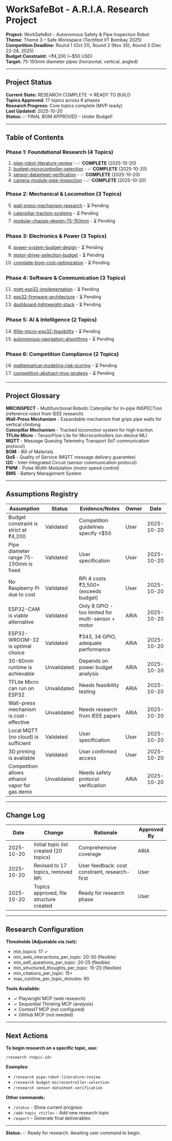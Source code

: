 # WorkSafeBot - A.R.I.A. Research Project

**Project:** WorkSafeBot - Autonomous Safety & Pipe Inspection Robot  
**Theme:** Theme 3 – Safe Workspace (Techfest IIT Bombay 2025)  
**Competition Deadline:** Round 1 (Oct 31), Round 2 (Nov 30), Round 3 (Dec 22-24, 2025)  
**Budget Constraint:** <₹4,200 (~$50 USD)  
**Target:** 75-150mm diameter pipes (horizontal, vertical, angled)

---

## Project Status

**Current State:** RESEARCH COMPLETE → READY TO BUILD  
**Topics Approved:** 17 topics across 6 phases  
**Research Progress:** Core topics complete (MVP ready)  
**Last Updated:** 2025-10-20  
**Status:** ✅ FINAL BOM APPROVED - Under Budget!

---

## Table of Contents

### Phase 1: Foundational Research (4 Topics)
1. [pipe-robot-literature-review](topics/01-pipe-robot-literature-review.md) - ✅ **COMPLETE** (2025-10-20)
2. [budget-microcontroller-selection](topics/02-budget-microcontroller-selection.md) - ✅ **COMPLETE** (2025-10-20)
3. [sensor-datasheet-verification](topics/03-sensor-datasheet-verification.md) - ✅ **COMPLETE** (2025-10-20)
4. [camera-module-pipe-inspection](topics/04-camera-module-pipe-inspection.md) - ✅ **COMPLETE** (2025-10-20)

### Phase 2: Mechanical & Locomotion (3 Topics)
5. [wall-press-mechanism-research](topics/05-wall-press-mechanism-research.md) - ⏳ Pending
6. [caterpillar-traction-systems](topics/06-caterpillar-traction-systems.md) - ⏳ Pending
7. [modular-chassis-design-75-150mm](topics/07-modular-chassis-design-75-150mm.md) - ⏳ Pending

### Phase 3: Electronics & Power (3 Topics)
8. [power-system-budget-design](topics/08-power-system-budget-design.md) - ⏳ Pending
9. [motor-driver-selection-budget](topics/09-motor-driver-selection-budget.md) - ⏳ Pending
10. [complete-bom-cost-optimization](topics/10-complete-bom-cost-optimization.md) - ⏳ Pending

### Phase 4: Software & Communication (3 Topics)
11. [mqtt-esp32-implementation](topics/11-mqtt-esp32-implementation.md) - ⏳ Pending
12. [esp32-firmware-architecture](topics/12-esp32-firmware-architecture.md) - ⏳ Pending
13. [dashboard-lightweight-stack](topics/13-dashboard-lightweight-stack.md) - ⏳ Pending

### Phase 5: AI & Intelligence (2 Topics)
14. [tflite-micro-esp32-feasibility](topics/14-tflite-micro-esp32-feasibility.md) - ⏳ Pending
15. [autonomous-navigation-algorithms](topics/15-autonomous-navigation-algorithms.md) - ⏳ Pending

### Phase 6: Competition Compliance (2 Topics)
16. [mathematical-modeling-risk-scoring](topics/16-mathematical-modeling-risk-scoring.md) - ⏳ Pending
17. [competition-abstract-mvp-strategy](topics/17-competition-abstract-mvp-strategy.md) - ⏳ Pending

---

## Project Glossary

**MRCINSPECT** - Multifunctional Robotic Caterpillar for in-pipe INSPECTion (reference robot from IEEE research)  
**Wall-Press Mechanism** - Expandable mechanism that grips pipe walls for vertical climbing  
**Caterpillar Mechanism** - Tracked locomotion system for high traction  
**TFLite Micro** - TensorFlow Lite for Microcontrollers (on-device ML)  
**MQTT** - Message Queuing Telemetry Transport (IoT communication protocol)  
**BOM** - Bill of Materials  
**QoS** - Quality of Service (MQTT message delivery guarantee)  
**I2C** - Inter-Integrated Circuit (sensor communication protocol)  
**PWM** - Pulse Width Modulation (motor speed control)  
**BMS** - Battery Management System

---

## Assumptions Registry

| Assumption | Status | Evidence/Notes | Owner | Date |
|------------|--------|----------------|-------|------|
| Budget constraint is strict at ₹4,200 | Validated | Competition guidelines specify <$50 | User | 2025-10-20 |
| Pipe diameter range 75-150mm is fixed | Validated | User specification | User | 2025-10-20 |
| No Raspberry Pi due to cost | Validated | RPi 4 costs ₹3,500+ (exceeds budget) | User | 2025-10-20 |
| ESP32-CAM is viable alternative | Validated | Only 9 GPIO - too limited for multi-sensor + motor | ARIA | 2025-10-20 |
| ESP32-WROOM-32 is optimal choice | Validated | ₹343, 34 GPIO, adequate performance | ARIA | 2025-10-20 |
| 30-60min runtime is achievable | Unvalidated | Depends on power budget analysis | ARIA | 2025-10-20 |
| TFLite Micro can run on ESP32 | Unvalidated | Needs feasibility testing | ARIA | 2025-10-20 |
| Wall-press mechanism is cost-effective | Unvalidated | Needs research from IEEE papers | ARIA | 2025-10-20 |
| Local MQTT (no cloud) is sufficient | Validated | User specification | User | 2025-10-20 |
| 3D printing is available | Validated | User confirmed access | User | 2025-10-20 |
| Competition allows ethanol vapor for gas demo | Unvalidated | Needs safety protocol verification | ARIA | 2025-10-20 |

---

## Change Log

| Date | Change | Rationale | Approved By |
|------|--------|-----------|-------------|
| 2025-10-20 | Initial topic list created (20 topics) | Comprehensive coverage | ARIA |
| 2025-10-20 | Revised to 17 topics, removed RPi | User feedback: cost constraint, research-first | User |
| 2025-10-20 | Topics approved, file structure created | Ready for research phase | User |

---

## Research Configuration

**Thresholds (Adjustable via /set):**
- min_topics: 17 ✓
- min_web_interactions_per_topic: 20-30 (flexible)
- min_self_questions_per_topic: 20-25 (flexible)
- min_structured_thoughts_per_topic: 15-20 (flexible)
- min_citations_per_topic: 15+
- max_runtime_per_topic_minutes: 90

**Tools Available:**
- ✓ Playwright MCP (web research)
- ✓ Sequential Thinking MCP (analysis)
- ✗ Context7 MCP (not configured)
- ✗ GitHub MCP (not needed)

---

## Next Actions

**To begin research on a specific topic, use:**
```
/research <topic-id>
```

**Examples:**
- `/research pipe-robot-literature-review`
- `/research budget-microcontroller-selection`
- `/research sensor-datasheet-verification`

**Other commands:**
- `/status` - Show current progress
- `/add-topic <title>` - Add new research topic
- `/export` - Generate final deliverables

---

**Status:** ✅ Ready for research. Awaiting user command to begin.
